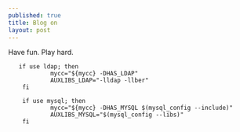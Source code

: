 ```yaml
---
published: true
title: Blog on
layout: post
---
```

Have fun.  Play hard.

       if use ldap; then
                mycc="${mycc} -DHAS_LDAP"
                AUXLIBS_LDAP="-lldap -llber"
        fi

        if use mysql; then
                mycc="${mycc} -DHAS_MYSQL $(mysql_config --include)"
                AUXLIBS_MYSQL="$(mysql_config --libs)"
        fi


